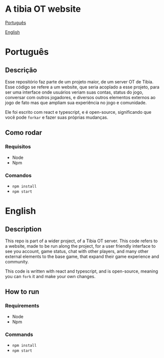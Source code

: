 # A tibia OT website

[Português](#português)

[English](#english)

# Português

## Descrição

Esse repositório faz parte de um projeto maior, de um server OT de Tibia. Esse código se refere a um website, que seria acoplado a esse projeto, para ser uma interface onde usuários veriam suas contas, status do jogo, conversar com outros jogadores, e diversos outros elementos externos ao jogo de fato mas que ampliam sua experiência no jogo e comunidade.

Ele foi escrito com react e typescript, e é open-source, significando que você pode `forkar` e fazer suas próprias mudanças.

## Como rodar

### Requisitos

- Node
- Npm

### Comandos

- `npm install`
- `npm start`

# English

## Description

This repo is part of a wider project, of a Tibia OT server. This code refers to a website, made to be run along the project, for a user friendly interface to see you account, game status, chat with other players, and many other external elements to the base game, that expand their game experience and community.

This code is written with react and typescript, and is open-source, meaning you can `fork` it and make your own changes.

## How to run

### Requirements

- Node
- Npm

### Commands

- `npm install`
- `npm start`
